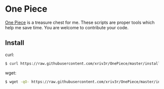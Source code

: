 # One Piece

[One Piece](https://onepiece.sh) is a treasure chest for me. These scripts are proper tools which help me save time. You are welcome to contribute your code.

## Install

curl:

``` bash
$ curl https://raw.githubusercontent.com/xriv3r/OnePiece/master/install.sh | sh
```

wget:
``` bash
$ wget -qO- https://raw.githubusercontent.com/xriv3r/OnePiece/master/install.sh | sh
```

